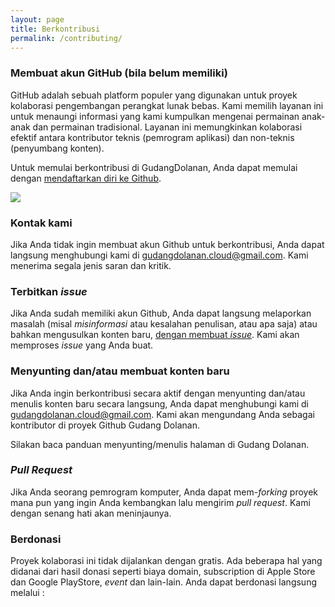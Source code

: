 ```yaml
---
layout: page
title: Berkontribusi
permalink: /contributing/
---
```


### Membuat akun GitHub (bila belum memiliki)

GitHub adalah sebuah platform populer yang digunakan untuk proyek kolaborasi pengembangan perangkat lunak bebas.  Kami memilih layanan ini untuk menaungi informasi yang kami kumpulkan mengenai permainan anak-anak dan permainan tradisional. Layanan ini memungkinkan kolaborasi efektif antara kontributor teknis (pemrogram aplikasi) dan non-teknis (penyumbang konten).

Untuk memulai berkontribusi di GudangDolanan, Anda dapat memulai dengan [mendaftarkan diri ke Github](https://github.com).

![](/assets/images/2017-09-23_daftar-github_herpiko.pnng)

### Kontak kami

Jika Anda tidak ingin membuat akun Github untuk berkontribusi, Anda dapat langsung menghubungi kami di [gudangdolanan.cloud@gmail.com](mailto:gudangdolanan.cloud@gmail.com). Kami menerima segala jenis saran dan kritik.

### Terbitkan *issue*

Jika Anda sudah memiliki akun Github, Anda dapat langsung melaporkan masalah (misal *misinformasi* atau kesalahan penulisan, atau apa saja) atau bahkan mengusulkan konten baru, [dengan membuat *issue*](https://github.com/gudangdolanan/gudangdolanan.github.io/issues/new). Kami akan memproses *issue* yang Anda buat.

### Menyunting dan/atau membuat konten baru

Jika Anda ingin berkontribusi secara aktif dengan menyunting dan/atau menulis konten baru secara langsung, Anda dapat menghubungi kami di [gudangdolanan.cloud@gmail.com](mailto:gudangdolanan.cloud@gmail.com). Kami akan mengundang Anda sebagai kontributor di proyek Github Gudang Dolanan.

Silakan baca panduan menyunting/menulis halaman di Gudang Dolanan.

### *Pull Request*

Jika Anda seorang pemrogram komputer, Anda dapat mem-*forking* proyek mana pun yang ingin Anda kembangkan lalu mengirim *pull request*. Kami dengan senang hati akan meninjaunya.

### Berdonasi

Proyek kolaborasi ini tidak dijalankan dengan gratis. Ada beberapa hal yang didanai dari hasil donasi seperti biaya domain, subscription di Apple Store dan Google PlayStore, *event* dan lain-lain. Anda dapat berdonasi langsung melalui :
